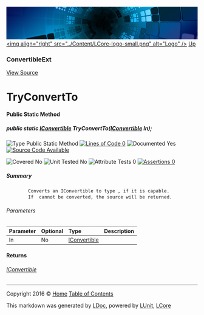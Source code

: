 ![](../Content/LCore-banner-small.png "")
[&lt;img align=&quot;right&quot; src=&quot;../Content/LCore-logo-small.png&quot; alt=&quot;Logo&quot; /&gt;](../../README.md)
[Up](ConvertibleExt.md)

### ConvertibleExt
[View Source](../Extensions/Reference%20Types/ConvertibleExt.cs)

# TryConvertTo

#### Public Static Method

##### public static <a href="https://msdn.microsoft.com/en-us/library/system.iconvertible.aspx" alt="">IConvertible</a> TryConvertTo(<a href="https://msdn.microsoft.com/en-us/library/system.iconvertible.aspx" alt="">IConvertible</a> In);

![Type Public Static Method](http://b.repl.ca/v1/Type-Public%20Static%20Method-Blue.png "") [![Lines of Code 0](http://b.repl.ca/v1/Lines%20of%20Code-0-red.png "")](../Extensions/Reference%20Types/ConvertibleExt.cs#L192)    ![Documented Yes](http://b.repl.ca/v1/Documented-Yes-brightgreen.png "") [![Source Code Available](http://b.repl.ca/v1/Source%20Code-Available-brightgreen.png "")](../Extensions/Reference%20Types/ConvertibleExt.cs#L192)

![Covered No](http://b.repl.ca/v1/Covered-No-red.png "") ![Unit Tested No](http://b.repl.ca/v1/Unit%20Tested-No-lightgrey.png "") ![Attribute Tests 0](http://b.repl.ca/v1/Attribute%20Tests-0-lightgrey.png "") [![Assertions 0](http://b.repl.ca/v1/Assertions-0-lightgrey.png "")](../Extensions/Reference%20Types/ConvertibleExt.cs)

##### Summary

            Converts an IConvertible to type , if it is capable.
            If  cannot be converted, the source will be returned.
            

###### Parameters

Parameter | Optional | Type | Description
:---  | :---  | :---  | :--- 
In | No | [IConvertible](https://msdn.microsoft.com/en-us/library/system.iconvertible.aspx) | 


#### Returns

###### [IConvertible](https://msdn.microsoft.com/en-us/library/system.iconvertible.aspx)



---

Copyright 2016 &copy; [Home](../../README.md) [Table of Contents](../../TableOfContents.md)

This markdown was generated by [LDoc](https://github.com/CodeSingularity/LDoc), powered by [LUnit](https://github.com/CodeSingularity/LUnit), [LCore](https://github.com/CodeSingularity/LCore)
